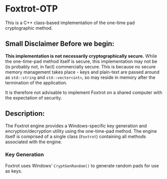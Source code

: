 # Foxtrot-OTP
This is a C++ class-based implementation of the one-time pad cryptographic method.

## Small Disclaimer Before we begin:

<b>This implementation is not necessarily cryptographically secure.</b> While the one-time-pad method itself is secure, this 
implementation may not be (is probably not, in fact) commercially secure. This is because no secure memory management takes place - keys and plain-text are passed around as `std::string` and `std::vector<int>`, so may reside in memory after the termination of the application.

It is therefore not advisable to implement Foxtrot on a shared computer with the expectation of security.

## Description:

The Foxtrot engine provides a Windows-specific key generation and encryption/decryption utility using the one-time-pad method.
The engine itself is comprised of a single class (`Foxtrot`) containing all methods associated with the engine.

### Key Generation

Foxtrot uses Windows' `CryptGenRandom()` to generate random pads for use as keys.
